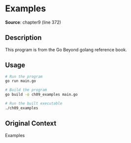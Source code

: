 # Examples

**Source**: chapter9 (line 372)

## Description

This program is from the Go Beyond golang reference book.

## Usage

```bash
# Run the program
go run main.go

# Build the program
go build -o ch09_examples main.go

# Run the built executable
./ch09_examples
```

## Original Context

Examples
